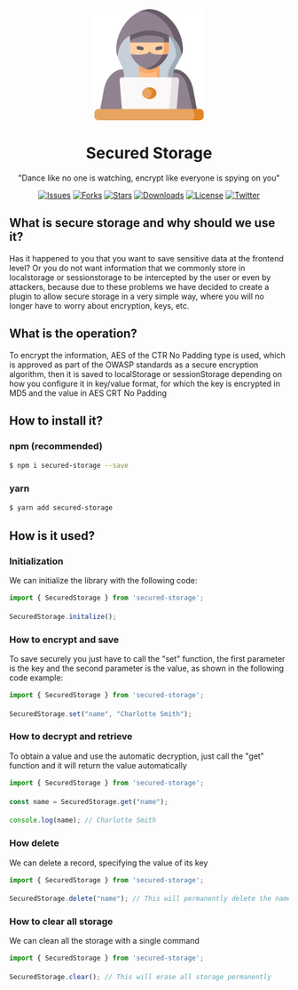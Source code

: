 <div align="center">
    <img src="./.github/logo.png" width="200px">
  <h1>Secured Storage</h1>
</div>
<p align="center">
  "Dance like no one is watching, encrypt like everyone is spying on you"
</p>
<p align="center">
   <a href=""><img src="https://img.shields.io/github/issues/gerardofloresdev/SecuredStorage" alt="Issues"></a>
   <a href=""><img src="https://img.shields.io/github/forks/gerardofloresdev/SecuredStorage" alt="Forks"></a>
   <a href=""><img src="https://img.shields.io/github/stars/gerardofloresdev/SecuredStorage" alt="Stars"></a>
    <a href=""><img src="https://img.shields.io/npm/dm/SecuredStorage?style=flat-square" alt="Downloads"></a>
   <a href=""><img src="https://img.shields.io/github/license/gerardofloresdev/SecuredStorage" alt="License"></a>
   <a href=""><img src="https://img.shields.io/twitter/url?url=https%3A%2F%2Fgithub.com%2Fgerardofloresdev%2FSecuredStorage" alt="Twitter"></a>
</p>

## What is secure storage and why should we use it?

Has it happened to you that you want to save sensitive data at the frontend level? Or you do not want information that we commonly store in localstorage or sessionstorage to be intercepted by the user or even by attackers, because due to these problems we have decided to create a plugin to allow secure storage in a very simple way, where you will no longer have to worry about encryption, keys, etc.

## What is the operation?

To encrypt the information, AES of the CTR No Padding type is used, which is approved as part of the OWASP standards as a secure encryption algorithm, then it is saved to localStorage or sessionStorage depending on how you configure it in key/value format, for which the key is encrypted in MD5 and the value in AES CRT No Padding

## How to install it?

### npm (recommended)

```bash
$ npm i secured-storage --save
```

### yarn

```bash
$ yarn add secured-storage
```

## How is it used?

### Initialization

We can initialize the library with the following code:

```js
import { SecuredStorage } from 'secured-storage';

SecuredStorage.initalize();
```

### How to encrypt and save

To save securely you just have to call the "set" function, the first parameter is the key and the second parameter is the value, as shown in the following code example:

```js
import { SecuredStorage } from 'secured-storage';

SecuredStorage.set("name", "Charlotte Smith");
```

### How to decrypt and retrieve

To obtain a value and use the automatic decryption, just call the "get" function and it will return the value automatically

```js
import { SecuredStorage } from 'secured-storage';

const name = SecuredStorage.get("name");

console.log(name); // Charlotte Smith
```

### How delete

We can delete a record, specifying the value of its key

```js
import { SecuredStorage } from 'secured-storage';

SecuredStorage.delete("name"); // This will permanently delete the name attribute
```

### How to clear all storage

We can clean all the storage with a single command

```js
import { SecuredStorage } from 'secured-storage';

SecuredStorage.clear(); // This will erase all storage permanently
```